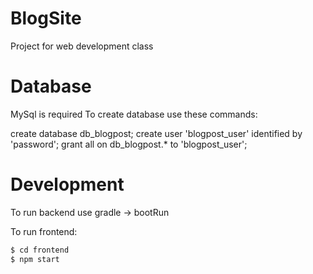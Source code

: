 # BlogSite
Project for web development class

# Database
MySql is required
To create database use these commands:

create database db_blogpost;
create user 'blogpost_user' identified by 'password';
grant all on db_blogpost.* to 'blogpost_user';

# Development

To run backend use gradle -> bootRun

To run frontend:
```bash
$ cd frontend
$ npm start
```

